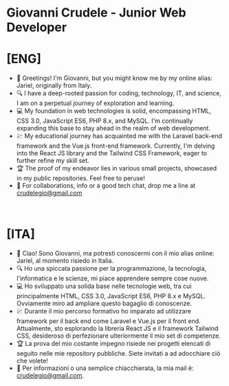 # Giovanni Crudele - Junior Web Developer

# [ENG]

- 👋 Greetings! I'm Giovanni, but you might know me by my online alias: Jariel, originally from Italy.
- :mag: I have a deep-rooted passion for coding, technology, IT, and science, I am on a perpetual journey of exploration and learning.
- :computer: My foundation in web technologies is solid, encompassing HTML, CSS 3.0, JavaScript ES6, PHP 8.x, and MySQL. I'm continually expanding this base to stay ahead in the realm of web development.
- :chart: My educational journey has acquainted me with the Laravel back-end framework and the Vue.js front-end framework. Currently, I'm delving into the React JS library and the Tailwind CSS Framework, eager to further refine my skill set.
- :trophy: The proof of my endeavor lies in various small projects, showcased in my public repositories. Feel free to peruse!
- :email: For collaborations, info or a good tech chat, drop me a line at crudelegio@gmail.com

<br />

# [ITA]

- 👋 Ciao! Sono Giovanni, ma potresti conoscermi con il mio alias online: Jariel, al momento risiedo in Italia.
- :mag: Ho una spiccata passione per la programmazione, la tecnologia, l'informatica e le scienze, mi piace apprendere sempre cose nuove.
- :computer: Ho sviluppato una solida base nelle tecnologie web, tra cui principalmente HTML, CSS 3.0, JavaScript ES6, PHP 8.x e MySQL. Ovviamente miro ad ampliare questo bagaglio di conoscenze.
- :chart: Durante il mio percorso formativo ho imparato ad utilizzare framework per il back end come Laravel e Vue.js per il front end. Attualmente, sto esplorando la libreria React JS e il framework Tailwind CSS, desideroso di perfezionare ulteriormente il mio set di competenze.
- :trophy: La prova del mio costante impegno risiede nei progetti elencati di seguito nelle mie repository pubbliche. Siete invitati a ad adocchiare ciò che volete!
- :email: Per informazioni o una semplice chiacchierata, la mia mail è: crudelegio@gmail.com.
